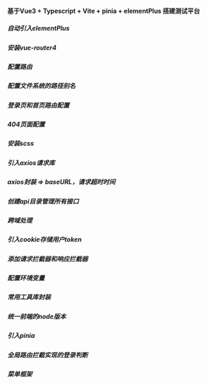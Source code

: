 #### 基于Vue3 + Typescript + Vite + pinia + elementPlus 搭建测试平台

##### 自动引入elementPlus

##### 安装vue-router4

##### 配置路由

##### 配置文件系统的路径别名

##### 登录页和首页路由配置

##### 404页面配置

##### 安装scss

##### 引入axios请求库

##### axios封装 => baseURL，请求超时时间

##### 创建api目录管理所有接口

##### 跨域处理

##### 引入cookie存储用户token

##### 添加请求拦截器和响应拦截器

##### 配置环境变量

##### 常用工具库封装

##### 统一前端的node版本

##### 引入pinia

##### 全局路由拦截实现的登录判断

##### 菜单框架
